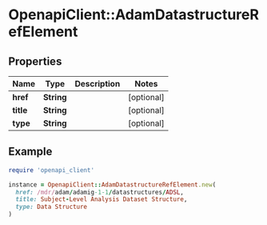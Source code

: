 # OpenapiClient::AdamDatastructureRefElement

## Properties

| Name | Type | Description | Notes |
| ---- | ---- | ----------- | ----- |
| **href** | **String** |  | [optional] |
| **title** | **String** |  | [optional] |
| **type** | **String** |  | [optional] |

## Example

```ruby
require 'openapi_client'

instance = OpenapiClient::AdamDatastructureRefElement.new(
  href: /mdr/adam/adamig-1-1/datastructures/ADSL,
  title: Subject-Level Analysis Dataset Structure,
  type: Data Structure
)
```

